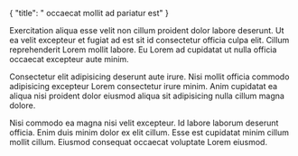{
  "title": " occaecat mollit ad pariatur est"
}

Exercitation aliqua esse velit non cillum proident dolor labore deserunt. Ut ea velit excepteur et fugiat ad est sit id consectetur officia culpa elit. Cillum reprehenderit Lorem mollit labore. Eu Lorem ad cupidatat ut nulla officia occaecat excepteur aute minim.

Consectetur elit adipisicing deserunt aute irure. Nisi mollit officia commodo adipisicing excepteur Lorem consectetur irure minim. Anim cupidatat ea aliqua nisi proident dolor eiusmod aliqua sit adipisicing nulla cillum magna dolore.

Nisi commodo ea magna nisi velit excepteur. Id labore laborum deserunt officia. Enim duis minim dolor ex elit cillum. Esse est cupidatat minim cillum mollit cillum. Eiusmod consequat occaecat voluptate Lorem eiusmod.